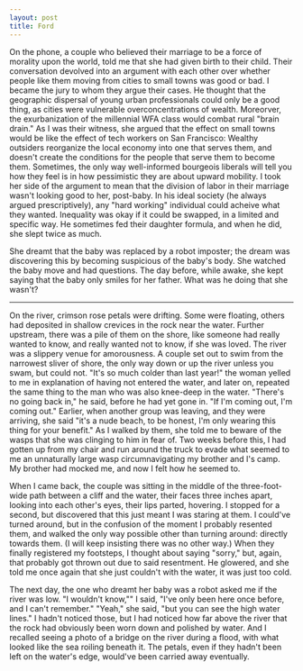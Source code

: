 ```yaml
---
layout: post
title: Ford
---
```


On the phone, a couple who believed their marriage to be a force of morality upon the world, told me that she had given birth to their child. Their conversation devolved into an argument with each other over whether people like them moving from cities to small towns was good or bad. I became the jury to whom they argue their cases. He thought that the geographic dispersal of young urban professionals could only be a good thing, as cities were vulnerable overconcentrations of wealth. Moreorver, the exurbanization of the millennial WFA class would combat rural "brain drain." As I was their witness, she argued that the effect on small towns would be like the effect of tech workers on San Francisco: Wealthy outsiders reorganize the local economy into one that serves them, and doesn't create the conditions for the people that serve them to become them. Sometimes, the only way well-informed bourgeois liberals will tell you how they feel is in how pessimistic they are about upward mobility. I took her side of the argument to mean that the division of labor in their marriage wasn't looking good to her, post-baby. In his ideal society (he always argued prescriptively), any "hard working" individual could acheive what they wanted. Inequality was okay if it could be swapped, in a limited and specific way. He sometimes fed their daughter formula, and when he did, she slept twice as much.

She dreamt that the baby was replaced by a robot imposter; the dream was discovering this by becoming suspicious of the baby's body. She watched the baby move and had questions. The day before, while awake, she kept saying that the baby only smiles for her father. What was he doing that she wasn't?

---

On the river, crimson rose petals were drifting. Some were floating, others had deposited in shallow crevices in the rock near the water. Further upstream, there was a pile of them on the shore, like someone had really wanted to know, and really wanted not to know, if she was loved. The river was a slippery venue for amorousness. A couple set out to swim from the narrowest sliver of shore, the only way down or up the river unless you swam, but could not. "It's so much colder than last year!" the woman yelled to me in explanation of having not entered the water, and later on, repeated the same thing to the man who was also knee-deep in the water. "There's no going back in," he said, before he had yet gone in. "If I'm coming out, I'm coming out." Earlier, when another group was leaving, and they were arriving, she said "it's a nude beach, to be honest, I'm only wearing this thing for your benefit." As I walked by them, she told me to beware of the wasps that she was clinging to him in fear of. Two weeks before this, I had gotten up from my chair and run around the truck to evade what seemed to me an unnaturally large wasp circumnavigating my brother and I's camp. My brother had mocked me, and now I felt how he seemed to.

When I came back, the couple was sitting in the middle of the three-foot-wide path between a cliff and the water, their faces three inches apart, looking into each other's eyes, their lips parted, hovering. I stopped for a second, but discovered that this just meant I was staring at them. I could've turned around, but in the confusion of the moment I probably resented them, and walked the only way possible other than turning around: directly towards them. (I will keep insisting there was no other way.) When they finally registered my footsteps, I thought about saying "sorry," but, again, that probably got thrown out due to said resentment. He glowered, and she told me once again that she just couldn't with the water, it was just too cold.

The next day, the one who dreamt her baby was a robot asked me if the river was low. "I wouldn't know,"" I said, "I've only been here once before, and I can't remember." "Yeah," she said, "but you can see the high water lines." I hadn't noticed those, but I had noticed how far above the river that the rock had obviously been worn down and polished by water. And I recalled seeing a photo of a bridge on the river during a flood, with what looked like the sea roiling beneath it. The petals, even if they hadn't been left on the water's edge, would've been carried away eventually.